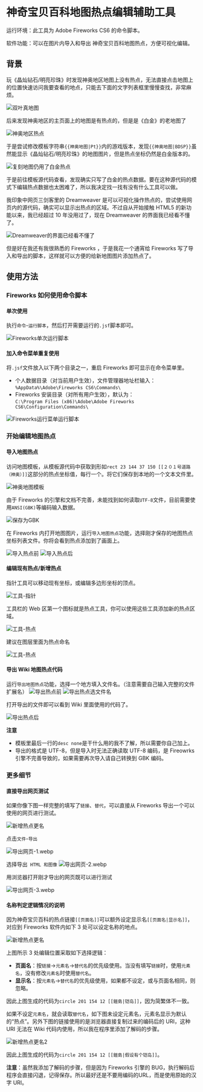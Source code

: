 # 神奇宝贝百科地图热点编辑辅助工具
运行环境：此工具为 Adobe Fireworks CS6 的命令脚本。

软件功能：可以在图片内导入和导出 神奇宝贝百科地图热点，方便可视化编辑。

## 背景
玩《晶灿钻石/明亮珍珠》时发现神奥地区地图上没有热点，无法直接点击地图上的位置快速访问我要查看的地点，只能去下面的文字列表框里慢慢查找，非常麻烦。

![双叶真地图](doc/images/双叶镇地图.webp)

后来发现神奥地区的主页面上的地图是有热点的，但是是《白金》的老地图了

![神奥地区热点](doc/images/神奥地区.webp)

于是尝试修改模板字符串`{{神奥地图|Pt}}`内的游戏版本，发现`{{神奥地图|BDSP}}`虽然能显示《晶灿钻石/明亮珍珠》的地图图片，但是热点坐标仍然是白金版本的。

![复刻地图仍用了白金热点](doc/images/复刻地图仍用了白金热点.webp)

于是前往模板源代码查看，发现确实只写了白金的热点数据。要在这种源代码的模式下编辑热点数据也太困难了，所以我决定找一找有没有什么工具可以做。

我印象中网页三剑客里的 Dreamweaver 是可以可视化操作热点的，尝试使用网页内的源代码，确实可以显示出热点的区域。不过自从开始接触 HTML5 的新功能以来，我已经超过 10 年没用过了，现在 Dreamweaver 的界面我已经看不懂了。

![Dreamweaver的界面已经看不懂了](doc/images/Dreamweaver.webp)

但是好在我还有我很熟悉的 Fireworks ，于是我花一个通宵给 Fireworks 写了导入和导出的脚本，这样就可以方便的给新地图图片添加热点了。

## 使用方法
### Fireworks 如何使用命令脚本
#### 单次使用
执行`命令`-`运行脚本`，然后打开需要运行的`.jsf`脚本即可。

![Fireworks单次运行脚本](doc/images/Fireworks单次运行脚本.webp)

#### 加入命令菜单重复使用
将`.jsf`文件放入以下两个目录之一，重启 Fireworks 即可显示在命令菜单里。
* 个人数据目录（对当前用户生效），文件管理器地址栏输入：  
`%AppData%\Adobe\Fireworks CS6\Commands\`
* Fireworks 安装目录（对所有用户生效），默认为：  
`C:\Program Files (x86)\Adobe\Adobe Fireworks CS6\Configuration\Commands\`

![Fireworks运行菜单运行脚本](doc/images/Fireworks运行菜单运行脚本.webp)

### 开始编辑地图热点
#### 导入地图热点
访问地图模板，从模板源代码中获取到形如`rect 23 144 37 150 [[２０１号道路（神奥）]]`这部分的热点坐标值，每行一个。将它们保存到本地的一个文本文件里。

![神奥地图模板](doc/images/Template神奥地图.webp)

由于 Fireworks 的引擎和文档不完善，未能找到如何读取`UTF-8`文件，目前需要使用`ANSI(GBK)`等编码输入数据。

![保存为GBK](doc/images/导入地图热点坐标保存为GBK.webp)

在 Fireworks 内打开地图图片，运行`导入地图热点`功能，选择刚才保存的地图热点坐标列表文件。你将会看到热点添加到了画面上。

![导入热点前](doc/images/导入热点前.webp)
![导入热点后](doc/images/导入热点后.webp)

#### 编辑现有热点/新增热点
指针工具可以移动现有坐标，或编辑多边形坐标的顶点。

![工具-指针](doc/images/工具-指针.webp)

工具栏的 Web 区第一个图标就是热点工具，你可以使用这些工具添加新的热点区域。

![工具-热点](doc/images/工具-热点.webp)

建议在图层里面为热点命名

![工具-热点](doc/images/设定热点元素名.webp)

#### 导出 Wiki 地图热点代码
运行`导出地图热点`功能，选择一个地方填入文件名。（注意需要自己输入完整的文件扩展名）
![导出热点前](doc/images/导出热点前.webp)
![导出热点选文件名](doc/images/导出热点选文件名.webp)

打开导出的文件即可以看到 Wiki 里面使用的代码了。

![导出热点后](doc/images/导出热点后.webp)

**注意**
* 模板里最后一行的`desc none`是干什么用的我不了解，所以需要你自己加上。
* 导出的格式是 UTF-8，但是导入时无法正确读取 UTF-8 编码，是 Fireowrks 引擎不完善导致的，如果需要再次导入请自己转换到 GBK 编码。

### 更多细节
#### 直接导出网页测试
如果你像下图一样完整的填写了`链接`、`替代`，可以直接从 Fireworks 导出一个可以使用的网页进行测试。

![新增热点更名](doc/images/新增热点更名.webp)

点击`文件`-`导出`

![导出网页-1.webp](doc/images/导出网页-1.webp)

选择导出` HTML 和图像`
![导出网页-2.webp](doc/images/导出网页-2.webp)

用浏览器打开刚才导出的网页既可以进行测试

![导出网页-3.webp](doc/images/导出网页-3.webp)

#### 名称判定逻辑情况的说明

因为神奇宝贝百科的热点链接`[[页面名]]`可以额外设定显示名`[[页面名|显示名]]`，对应到 Fireworks 软件内如下 3 处可以设定名称的地点。

![新增热点更名](doc/images/新增热点更名.webp)

上图所示 3 处编辑位置采取如下选择逻辑：

* **页面名**：按`链接`→`元素名`→`替代名`的优先级使用。当没有填写`链接`时，使用`元素名`，没有修改`元素名`时使用`替代名`。
* **显示名**：按`元素名`→`替代名`的优先级使用，如果都不设定，或与页面名相同，则忽略。

因此上图生成的代码为`circle 201 154 12 [[鎧島|铠岛]]`，因为简繁体不一致。

如果不设定`元素名`，就会读取`替代名`，如下图未设定元素名，元素名显示为默认的“热点”。另外下图的链接使用的是浏览器直接复制过来的编码后的 URI，这种 URI 无法在 Wiki 代码内使用，所以我在程序里添加了解码的步骤。

![新增热点更名2](doc/images/新增热点更名2.webp)

因此上图生成的代码为`circle 201 154 12 [[鎧島|假设有个铠岛]]`。

**注意**：虽然我添加了解码的步骤，但是因为 Fireworks 引擎的 BUG，执行解码后程序会直接闪退，记得保存。所以最好还是不要用编码的URL，而是使用原始的汉字 URI。